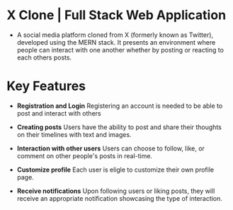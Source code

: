 # X Clone | Full Stack Web Application
- A social media platform cloned from X (formerly known as Twitter), developed using the MERN stack. It presents an environment where people can interact with one another whether by posting or reacting to each others posts.

# Key Features
- **Registration and Login**
  Registering an account is needed to be able to post and interact with others
  
- **Creating posts**
  Users have the ability to post and share their thoughts on their timelines with text and images.
  
- **Interaction with other users**
  Users can choose to follow, like, or comment on other people's posts in real-time.
  
- **Customize profile**
  Each user is eligle to customize their own profile page.
  
- **Receive notifications**
  Upon following users or liking posts, they will receive an appropriate notification showcasing the type of interaction.

